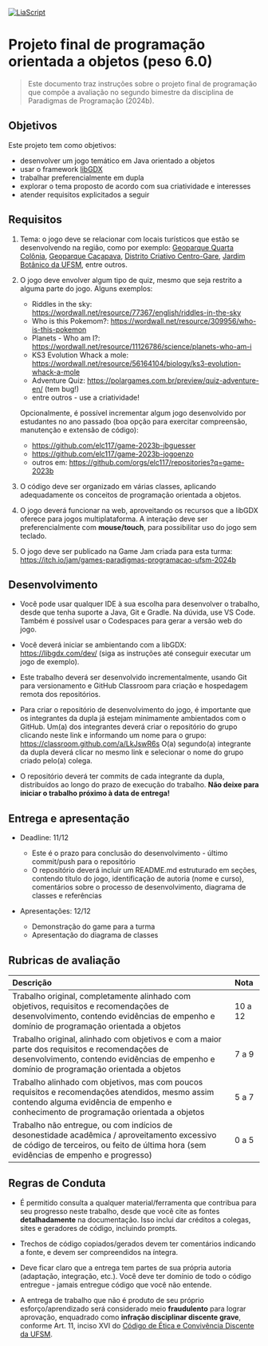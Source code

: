 <!--
author:   Andrea Charão

email:    andrea@inf.ufsm.br

version:  0.0.1

language: PT-BR

narrator: Brazilian Portuguese Female

comment:  Material de apoio para a disciplina
          ELC106 - Algoritmo e Programação,
          da Universidade Federal de Santa Maria

translation: English  translations/English.md

-->
<!--
nvm use v14.21.1
liascript-devserver --input README.md --port 3001 --live
link:     https://cdn.jsdelivr.net/gh/liascript/custom-style/custom.min.css
          https://cdn.jsdelivr.net/gh/andreainfufsm/elc106-2023a/classes/12/custom.css

-->

[![LiaScript](https://raw.githubusercontent.com/LiaScript/LiaScript/master/badges/course.svg)](https://liascript.github.io/course/?https://raw.githubusercontent.com/AndreaInfUFSM/elc117-2024b/main/projects/game/README.md)

# Projeto final de programação orientada a objetos (peso 6.0)


> Este documento traz instruções sobre o projeto final de programação que compõe a avaliação no segundo bimestre da disciplina de Paradigmas de Programação (2024b).





## Objetivos

Este projeto tem como objetivos:

- desenvolver um jogo temático em Java orientado a objetos
- usar o framework [libGDX](https://libgdx.com/)
- trabalhar preferencialmente em dupla 
- explorar o tema proposto de acordo com sua criatividade e interesses
- atender requisitos explicitados a seguir

## Requisitos

1. Tema: o jogo deve se relacionar com locais turísticos que estão se desenvolvendo na região, como por exemplo: [Geoparque Quarta Colônia](https://www.geoparquequartacolonia.com.br), [Geoparque Caçapava](https://geoparquecacapava.com.br/), [Distrito Criativo Centro-Gare](http://www.distritocentrogare.com.br), [Jardim Botânico da UFSM](https://www.ufsm.br/orgaos-suplementares/jardim-botanico), entre outros.

2. O jogo deve envolver algum tipo de quiz, mesmo que seja restrito a alguma parte do jogo. Alguns exemplos:
   
   - Riddles in the sky: https://wordwall.net/resource/77367/english/riddles-in-the-sky
   - Who is this Pokemom?: https://wordwall.net/resource/309956/who-is-this-pokemon
   - Planets - Who am I?: https://wordwall.net/resource/11126786/science/planets-who-am-i
   - KS3 Evolution Whack a mole: https://wordwall.net/resource/56164104/biology/ks3-evolution-whack-a-mole
   - Adventure Quiz: https://polargames.com.br/preview/quiz-adventure-en/ (tem bug!)
   - entre outros - use a criatividade!

   Opcionalmente, é possível incrementar algum jogo desenvolvido por estudantes no ano passado (boa opção para exercitar compreensão, manutenção e extensão de código):

   - https://github.com/elc117/game-2023b-jbguesser
   - https://github.com/elc117/game-2023b-jogoenzo
   - outros em: https://github.com/orgs/elc117/repositories?q=game-2023b


4. O código deve ser organizado em várias classes, aplicando adequadamente os conceitos de programação orientada a objetos.

5. O jogo deverá funcionar na web, aproveitando os recursos que a libGDX oferece para jogos multiplataforma. A interação deve ser preferencialmente com **mouse/touch**, para possibilitar uso do jogo sem teclado.

6. O jogo deve ser publicado na Game Jam criada para esta turma: https://itch.io/jam/games-paradigmas-programacao-ufsm-2024b



## Desenvolvimento


- Você pode usar qualquer IDE à sua escolha para desenvolver o trabalho, desde que tenha suporte a Java, Git e Gradle. Na dúvida, use VS Code. Também é possível usar o Codespaces para gerar a versão web do jogo.

- Você deverá iniciar se ambientando com a libGDX: https://libgdx.com/dev/ (siga as instruções até conseguir executar um jogo de exemplo).

- Este trabalho deverá ser desenvolvido incrementalmente, usando Git para versionamento e GitHub Classroom para criação e hospedagem remota dos repositórios.

- Para criar o repositório de desenvolvimento do jogo, é importante que os integrantes da dupla já estejam minimamente ambientados com o GitHub. Um(a) dos integrantes deverá criar o repositório do grupo clicando neste link e informando um nome para o grupo: https://classroom.github.com/a/LkJswR6s  O(a) segundo(a) integrante da dupla deverá clicar no mesmo link e selecionar o nome do grupo criado pelo(a) colega.

- O repositório deverá ter commits de cada integrante da dupla, distribuídos ao longo do prazo de execução do trabalho. **Não deixe para iniciar o trabalho próximo à data de entrega!**


## Entrega e apresentação


- Deadline: 11/12

  - Este é o prazo para conclusão do desenvolvimento - último commit/push para o repositório
  - O repositório deverá incluir um README.md estruturado em seções, contendo título do jogo, identificação de autoria (nome e curso), comentários sobre o processo de desenvolvimento, diagrama de classes e referências

- Apresentações: 12/12

  - Demonstração do game para a turma
  - Apresentação do diagrama de classes



## Rubricas de avaliação

<!-- data-type="none" -->
| Descrição   | Nota   |
| :--------- | :--------- |
| Trabalho original, completamente alinhado com objetivos, requisitos e recomendações de desenvolvimento, contendo evidências de empenho e domínio de programação orientada a objetos | 10 a 12 |
| Trabalho original, alinhado com objetivos e com a maior parte dos requisitos e recomendações de desenvolvimento, contendo evidências de empenho e domínio de programação orientada a objetos | 7 a 9 |
| Trabalho alinhado com objetivos, mas com poucos requisitos e recomendações atendidos, mesmo assim contendo alguma evidência de empenho e conhecimento de programação orientada a objetos  | 5 a 7 |
| Trabalho não entregue, ou com indícios de desonestidade acadêmica / aproveitamento excessivo de código de terceiros, ou feito de última hora (sem evidências de empenho e progresso)  | 0 a 5 |

## Regras de Conduta


- É permitido consulta a qualquer material/ferramenta que contribua para seu progresso neste trabalho, desde que você cite as fontes **detalhadamente** na documentação. Isso inclui dar créditos a colegas, sites e geradores de código, incluindo prompts.

- Trechos de código copiados/gerados devem ter comentários indicando a fonte, e devem ser compreendidos na íntegra.

- Deve ficar claro que a entrega tem partes de sua própria autoria (adaptação, integração, etc.). Você deve ter domínio de todo o código entregue - jamais entregue código que você não entende.

- A entrega de trabalho que não é produto de seu próprio esforço/aprendizado será considerado meio **fraudulento** para lograr aprovação, enquadrado como **infração disciplinar discente grave**, conforme Art. 11, inciso XVI do [Código de Ética e Convivência Discente da UFSM](https://www.ufsm.br/pro-reitorias/proplan/codigo-de-etica-e-convivencia-discente-da-universidade-federal-de-santa-maria).
